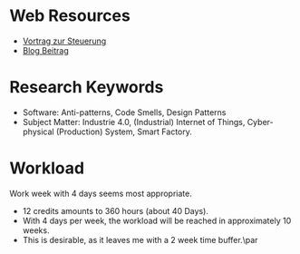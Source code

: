 # Web Resources
- [Vortrag zur Steuerung](https://page.camunda.com/cclive-2021-university-of-st-gallen?hsLang=en)
- [Blog Beitrag](https://camunda.com/blog/2021/07/controlling-processes-in-a-smart-factory-with-the-camunda-platform/?&utm_medium=social&utm_source=facebook&utm_content=linkpost)

# Research Keywords
- Software: Anti-patterns, Code Smells, Design Patterns
- Subject Matter: Industrie 4.0, (Industrial) Internet of Things, Cyber-physical (Production) System, Smart Factory.

# Workload
Work week with 4 days seems most appropriate.
- 12 credits amounts to 360 hours (about 40 Days). 
- With 4 days per week, the workload will be reached in approximately 10 weeks. 
- This is desirable, as it leaves me with a 2 week time buffer.\par
